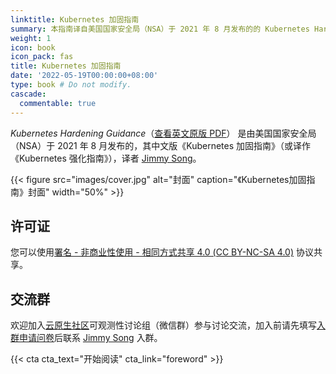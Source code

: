 ```yaml
---
linktitle: Kubernetes 加固指南
summary: 本指南译自美国国家安全局（NSA）于 2021 年 8 月发布的的 Kubernetes Hardening Guidance。
weight: 1
icon: book
icon_pack: fas
title: Kubernetes 加固指南
date: '2022-05-19T00:00:00+08:00'
type: book # Do not modify.
cascade:
  commentable: true
---
```


*Kubernetes Hardening Guidance*（[查看英文原版 PDF](https://media.defense.gov/2021/Aug/03/2002820425/-1/-1/1/CTR_KUBERNETES%20HARDENING%20GUIDANCE.PDF)） 是由美国国家安全局（NSA）于 2021 年 8 月发布的，其中文版《Kubernetes 加固指南》（或译作《Kubernetes 强化指南》），译者 [Jimmy Song](https://jimmysong.io)。

{{< figure src="images/cover.jpg" alt="封面" caption="《Kubernetes加固指南》封面" width="50%" >}}

## 许可证

您可以使用[署名 - 非商业性使用 - 相同方式共享 4.0 (CC BY-NC-SA 4.0)](https://creativecommons.org/licenses/by-nc-sa/4.0/deed.zh)  协议共享。

## 交流群

欢迎加入[云原生社区](https://cloudnative.to/)可观测性讨论组（微信群）参与讨论交流，加入前请先填写[入群申请问卷](https://wj.qq.com/s2/5479026/bf82)后联系 [Jimmy Song](https://jimmysong.io/contact/) 入群。

{{< cta cta_text="开始阅读" cta_link="foreword" >}}
